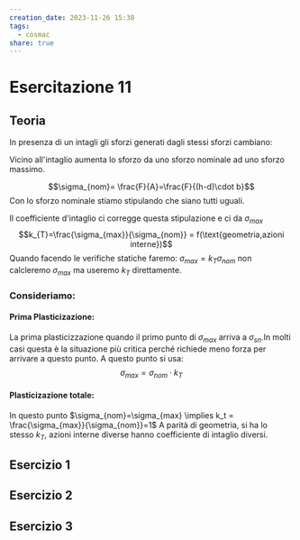 ```yaml
---
creation_date: 2023-11-26 15:38
tags:
  - cosmac
share: true
---
```

# Esercitazione 11

## Teoria

In presenza di un intagli gli sforzi generati dagli stessi sforzi cambiano:

<!Diagramma con e senza intaglio>

Vicino all'intaglio aumenta lo sforzo da uno sforzo nominale ad uno sforzo massimo.

$$\sigma_{nom}= \frac{F}{A}=\frac{F}{(h-d)\cdot b}$$
Con lo sforzo nominale stiamo stipulando che siano tutti uguali.

Il coefficiente d'intaglio ci corregge questa stipulazione e ci da $\sigma_{max}$
$$k_{T}=\frac{\sigma_{max}}{\sigma_{nom}} = f(\text{geometria,azioni interne})$$
Quando facendo le verifiche statiche faremo:
$\sigma_{max}= k_{T}\sigma_{nom}$ non calcleremo $\sigma_{max}$ ma useremo $k_{T}$ direttamente.

### Consideriamo:

#### Prima Plasticizazione:

<!Diagramma prima plasticizzazione>
La prima plasticizzazione quando il primo punto di $\sigma_{max}$ arriva a $\sigma_{sn}$.In molti casi questa è la situazione più critica perché richiede meno forza per arrivare a questo punto.
A questo punto si usa:
$$\sigma_{max}=\sigma _{nom}\cdot k_{T}$$
#### Plasticizazione totale:
<!Diagramma plasticizzazione totale>

In questo punto $\sigma_{nom}=\sigma_{max} \implies k_t = \frac{\sigma_{max}}{\sigma_{nom}}=1$
A parità di geometria, si ha lo stesso $k_{T}$, azioni interne diverse hanno coefficiente di intaglio diversi.
## Esercizio 1

<!Diagramma esercizio 1>

## Esercizio 2

<!Diagramma esercizio 2>

## Esercizio 3

<!Diagramma esercizio 3>


